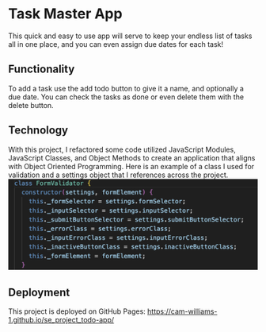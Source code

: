 # Task Master App

This quick and easy to use app will serve to keep your endless list of tasks all in one place, and you can even assign due dates for each task!

## Functionality

To add a task use the add todo button to give it a name, and optionally a due date. You can check the tasks as done or even delete them with the delete button.

## Technology

With this project, I refactored some code utilized JavaScript Modules, JavaScript Classes, and Object Methods to create an application that aligns with Object Oriented Programming. Here is an example of a class I used for validation and a settings object that I references across the project.
![alt text](./images/readme-example.png)

## Deployment

This project is deployed on GitHub Pages:
https://cam-williams-1.github.io/se_project_todo-app/
